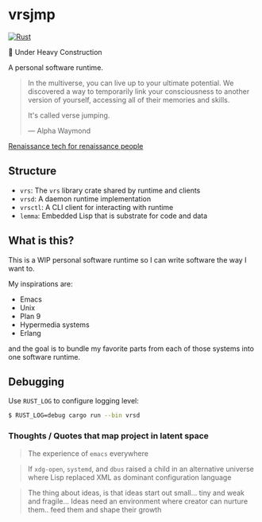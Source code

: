 # vrsjmp

[![Rust](https://github.com/leoshimo/vrsjmp/actions/workflows/rust.yml/badge.svg?branch=main)](https://github.com/leoshimo/vrsjmp/actions/workflows/rust.yml)

🚧 Under Heavy Construction

A personal software runtime.

> In the multiverse, you can live up to your ultimate potential. We discovered a
> way to temporarily link your consciousness to another version of yourself,
> accessing all of their memories and skills.
>
> It's called verse jumping.
>
> — Alpha Waymond

[Renaissance tech for renaissance people](https://web.archive.org/web/20210428062809/https://twitter.com/dhh/status/1341758748717510659)

## Structure

- `vrs`: The `vrs` library crate shared by runtime and clients
- `vrsd`: A daemon runtime implementation
- `vrsctl`: A CLI client for interacting with runtime
- `lemma`: Embedded Lisp that is substrate for code and data

## What is this?

This is a WIP personal software runtime so I can write software the way I want to.

My inspirations are:

- Emacs
- Unix
- Plan 9
- Hypermedia systems
- Erlang

and the goal is to bundle my favorite parts from each of those systems into one software runtime.

## Debugging

Use `RUST_LOG` to configure logging level:

```sh
$ RUST_LOG=debug cargo run --bin vrsd
```

### Thoughts / Quotes that map project in latent space


> The experience of `emacs` everywhere

> If `xdg-open`, `systemd`, and `dbus` raised a child in an alternative universe where Lisp replaced XML as dominant configuration language

> The thing about ideas, is that ideas start out small... tiny and weak and fragile... Ideas need an environment where creator can nurture them.. feed them and shape their growth
